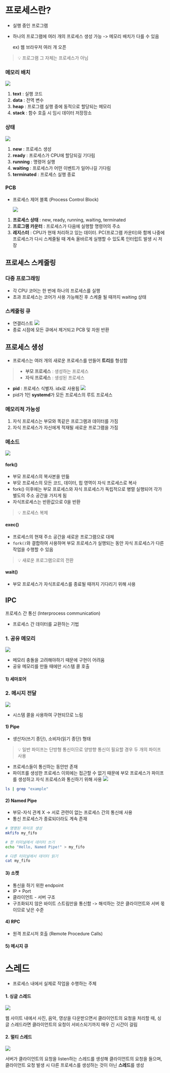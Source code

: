 # 프로세스란?
- 실행 중인 프로그램
- 하나의 프로그램에 여러 개의 프로세스 생성 가능 -> 메모리 배치가 다를 수 있음

	ex) 웹 브라우저 여러 개 오픈
> 💡 프로그램 그 자체는 프로세스가 아님
### 메모리 배치
![](https://i.imgur.com/1DqLRq8.png)
1. **text** : 실행 코드
2. **data** : 전역 변수
3. **heap** : 프로그램 실행 중에 동적으로 할당되는 메모리
4. **stack** : 함수 호출 시 임시 데이터 저장장소
### 상태
![](https://i.imgur.com/Cb1vS1w.png)
1. **new** : 프로세스 생성
2. **ready** : 프로세스가 CPU에 할당되길 기다림
3. **running** : 명령어 실행
4. **waiting** : 프로세스가 어떤 이벤트가 일어나길 기다림
5. **terminated** : 프로세스 실행 종료
### PCB
- 프로세스 제어 블록 (Process Control Block)

    ![](https://i.imgur.com/3pnMwQf.png)
1. **프로세스 상태** : new, ready, running, waiting, terminated
2. **프로그램 카운터** : 프로세스가 다음에 실행할 명령어의 주소
3. **레지스터** : CPU가 현재 처리하고 있는 데이터. PC(프로그램 카운터)와 함께 나중에 프로세스가 다시 스케줄될 때 계속 올바르게 실행할 수 있도록 인터럽트 발생 시 저장
## 프로세스 스케줄링
### 다중 프로그래밍
- 각 CPU 코어는 한 번에 하나의 프로세스를 실행
- 초과 프로세스는 코어가 사용 가능해진 후 스케줄 될 때까지 waiting 상태
### 스케줄링 큐
- 연결리스트
    ![](https://i.imgur.com/H6NbkGb.png)
- 종료 시점에 모든 큐에서 제거되고 PCB 및 자원 반환
## 프로세스 생성
- 프로세스는 여러 개의 새로운 프로세스를 만들어 **트리**를 형성함
> 	- **부모 프로세스** : 생성하는 프로세스
> 	- **자식 프로세스** : 생성된 프로세스
- **pid** : 프로세스 식별자. idx로 사용됨
![](https://i.imgur.com/iV2hLoT.png)
- pid가 1인 **systemd**가 모든 프로세스의 루트 프로세스
### 메모리적 가능성
1. 자식 프로세스는 부모와 똑같은 프로그램과 데이터를 가짐
2. 자식 프로세스가 자신에게 적재될 새로운 프로그램을 가짐
### 메소드
![](https://i.imgur.com/iJPqzfV.png)
#### fork()
- 부모 프로세스의 복사본을 만듦
- 부모 프로세스의 모든 코드, 데이터, 힙 영역이 자식 프로세스로 복사
- fork() 이후에는 부모 프로세스와 자식 프로세스가 독립적으로 병렬 실행되어 각가 별도의 주소 공간을 가지게 됨
- 자식프로세스는 반환값으로 0을 반환
> 💡 프로세스 복제

#### exec()
- 프로세스의 현재 주소 공간을 새로운 프로그램으로 대체
- `fork()`와 결합하여 사용하며 부모 프로세스가 실행되는 동안 자식 프로세스가 다른 작업을 수행할 수 있음
> 💡 새로운 프로그램으로의 전환

#### wait()
- 부모 프로세스가 자식프로세스를 종료될 때까지 기다리기 위해 사용
## IPC
프로세스 간 통신 (Interprocess communication)
- 프로세스 간 데이터를 교환하는 기법
### 1. 공유 메모리
![](https://i.imgur.com/qi7t40u.png)
- 메모리 충돌을 고려해야하기 때문에 구현이 어려움
- 공유 메모리를 만들 때에만 시스템 콜 호출
#### 1) 세마포어
### 2. 메시지 전달
![](https://i.imgur.com/VppSFN8.png)
- 시스템 콜을 사용하여 구현되므로 느림
#### 1) Pipe
- 생산자(쓰기 종단), 소비자(읽기 종단) 형태
> 💡 일반 파이프는 단방형 통신이므로 양방향 통신이 필요할 경우 두 개의 파이프 사용
- 프로세스들이 통신하는 동안만 존재
- 파이프를 생성한 프로세스 이외에는 접근할 수 없기 때문에 부모 프로세스가 파이프를 생성하고 자식 프로세스와 통신하기 위해 사용
	![](https://i.imgur.com/NFkhNi5.png)
```bash
ls | grep "example"
```
#### 2) Named Pipe
- 부모-자식 관계 X -> 서로 관련이 없는 프로세스 간의 통신에 사용
- 통신 프로세스가 종료되더라도 계속 존재
```bash
# 명명된 파이프 생성
mkfifo my_fifo

# 한 터미널에서 데이터 쓰기
echo "Hello, Named Pipe!" > my_fifo

# 다른 터미널에서 데이터 읽기
cat my_fifo
```
#### 3) 소켓
- 통신을 하기 위한 endpoint
- IP + Port
- 클라이언트 - 서버 구조
- 구조화되지 않은 바이트 스트림만을 통신함 -> 해석하는 것은 클라이언트와 서버 몫이므로 낮은 수준
#### 4) RPC
- 원격 프로시저 호출 (Remote Procedure Calls)
#### 5) 메시지 큐

# 스레드
- 프로세스 내에서 실제로 작업을 수행하는 주체
#### 1. 싱글 스레드
![](https://i.imgur.com/s8w28Uc.png)

웹 사이트 내에서 사진, 음악, 영상을 다운받으면서 클라이언트의 요청을 처리할 때, 싱글 스레드라면 클라이언트의 요청이 서비스되기까지 매우 긴 시간이 걸림
#### 2. 멀티 스레드
![](https://i.imgur.com/sZAS1Nh.png)

서버가 클라이언트의 요청을 listen하는 스레드를 생성해 클라이언트의 요청을 들으며, 클라이언트 요청 발생 시 다른 프로세스를 생성하는 것이 아닌 **스레드**를 생성